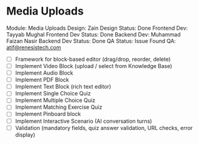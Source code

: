 # Media Uploads

Module: Media Uploads
Design: Zain
Design Status: Done
Frontend Dev: Tayyab Mughal
Frontend Dev Status: Done
Backend Dev: Muhammad Faizan Nasir
Backend Dev Status: Done
QA Status: Issue Found
QA: atif@renesistech.com

- [ ]  Framework for block-based editor (drag/drop, reorder, delete)
- [ ]  Implement Video Block (upload / select from Knowledge Base)
- [ ]  Implement Audio Block
- [ ]  Implement PDF Block
- [ ]  Implement Text Block (rich text editor)
- [ ]  Implement Single Choice Quiz
- [ ]  Implement Multiple Choice Quiz
- [ ]  Implement Matching Exercise Quiz
- [ ]  Implement Pinboard block
- [ ]  Implement Interactive Scenario (AI conversation turns)
- [ ]  Validation (mandatory fields, quiz answer validation, URL checks, error display)